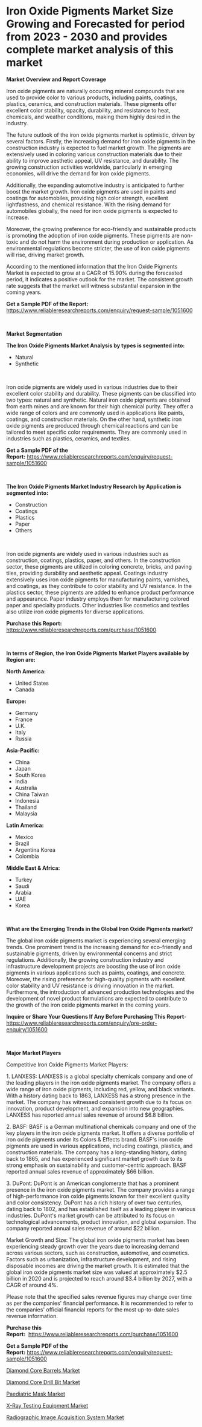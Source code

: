 <p><h1>Iron Oxide Pigments Market Size Growing and Forecasted for period from 2023 - 2030 and provides complete market analysis of this market</h1></p><p><strong>Market Overview and Report Coverage</strong></p>
<p><p>Iron oxide pigments are naturally occurring mineral compounds that are used to provide color to various products, including paints, coatings, plastics, ceramics, and construction materials. These pigments offer excellent color stability, opacity, durability, and resistance to heat, chemicals, and weather conditions, making them highly desired in the industry.</p><p>The future outlook of the iron oxide pigments market is optimistic, driven by several factors. Firstly, the increasing demand for iron oxide pigments in the construction industry is expected to fuel market growth. The pigments are extensively used in coloring various construction materials due to their ability to improve aesthetic appeal, UV resistance, and durability. The growing construction activities worldwide, particularly in emerging economies, will drive the demand for iron oxide pigments.</p><p>Additionally, the expanding automotive industry is anticipated to further boost the market growth. Iron oxide pigments are used in paints and coatings for automobiles, providing high color strength, excellent lightfastness, and chemical resistance. With the rising demand for automobiles globally, the need for iron oxide pigments is expected to increase.</p><p>Moreover, the growing preference for eco-friendly and sustainable products is promoting the adoption of iron oxide pigments. These pigments are non-toxic and do not harm the environment during production or application. As environmental regulations become stricter, the use of iron oxide pigments will rise, driving market growth.</p><p>According to the mentioned information that the Iron Oxide Pigments Market is expected to grow at a CAGR of 15.90% during the forecasted period, it indicates a positive outlook for the market. The consistent growth rate suggests that the market will witness substantial expansion in the coming years.</p></p>
<p><strong>Get a Sample PDF of the Report:</strong> <a href="https://www.reliableresearchreports.com/enquiry/request-sample/1051600">https://www.reliableresearchreports.com/enquiry/request-sample/1051600</a></p>
<p>&nbsp;</p>
<p><strong>Market Segmentation</strong></p>
<p><strong>The Iron Oxide Pigments Market Analysis by types is segmented into:</strong></p>
<p><ul><li>Natural</li><li>Synthetic</li></ul></p>
<p>&nbsp;</p>
<p><p>Iron oxide pigments are widely used in various industries due to their excellent color stability and durability. These pigments can be classified into two types: natural and synthetic. Natural iron oxide pigments are obtained from earth mines and are known for their high chemical purity. They offer a wide range of colors and are commonly used in applications like paints, coatings, and construction materials. On the other hand, synthetic iron oxide pigments are produced through chemical reactions and can be tailored to meet specific color requirements. They are commonly used in industries such as plastics, ceramics, and textiles.</p></p>
<p><strong>Get a Sample PDF of the Report:</strong>&nbsp;<a href="https://www.reliableresearchreports.com/enquiry/request-sample/1051600">https://www.reliableresearchreports.com/enquiry/request-sample/1051600</a></p>
<p>&nbsp;</p>
<p><strong>The Iron Oxide Pigments Market Industry Research by Application is segmented into:</strong></p>
<p><ul><li>Construction</li><li>Coatings</li><li>Plastics</li><li>Paper</li><li>Others</li></ul></p>
<p>&nbsp;</p>
<p><p>Iron oxide pigments are widely used in various industries such as construction, coatings, plastics, paper, and others. In the construction sector, these pigments are utilized in coloring concrete, bricks, and paving tiles, providing durability and aesthetic appeal. Coatings industry extensively uses iron oxide pigments for manufacturing paints, varnishes, and coatings, as they contribute to color stability and UV resistance. In the plastics sector, these pigments are added to enhance product performance and appearance. Paper industry employs them for manufacturing colored paper and specialty products. Other industries like cosmetics and textiles also utilize iron oxide pigments for diverse applications.</p></p>
<p><strong>Purchase this Report:</strong>&nbsp; <a href="https://www.reliableresearchreports.com/purchase/1051600">https://www.reliableresearchreports.com/purchase/1051600</a></p>
<p>&nbsp;</p>
<p><strong>In terms of Region, the Iron Oxide Pigments Market Players available by Region are:</strong></p>
<p>
    <p> <strong> North America: </strong>
        <ul>
            <li>United States</li>
            <li>Canada</li>
        </ul>
        </p> 
    <p> <strong> Europe: </strong>
        <ul>
            <li>Germany</li>
            <li>France</li>
            <li>U.K.</li>
            <li>Italy</li>
            <li>Russia</li>
        </ul>
        </p> 
    <p> <strong> Asia-Pacific: </strong>
        <ul>
            <li>China</li>
            <li>Japan</li>
            <li>South Korea</li>
            <li>India</li>
            <li>Australia</li>
            <li>China Taiwan</li>
            <li>Indonesia</li>
            <li>Thailand</li>
            <li>Malaysia</li>
        </ul>
        </p> 
    <p> <strong> Latin America: </strong>
        <ul>
            <li>Mexico</li>
            <li>Brazil</li>
            <li>Argentina Korea</li>
            <li>Colombia</li>
        </ul>
        </p> 
    <p> <strong> Middle East & Africa: </strong>
        <ul>
            <li>Turkey</li>
            <li>Saudi</li>
            <li>Arabia</li>
            <li>UAE</li>
            <li>Korea</li>
        </ul>
    </p>
    </p>
<p>&nbsp;</p>
<p><strong>What are the Emerging Trends in the Global Iron Oxide Pigments market?</strong></p>
<p><p>The global iron oxide pigments market is experiencing several emerging trends. One prominent trend is the increasing demand for eco-friendly and sustainable pigments, driven by environmental concerns and strict regulations. Additionally, the growing construction industry and infrastructure development projects are boosting the use of iron oxide pigments in various applications such as paints, coatings, and concrete. Moreover, the rising preference for high-quality pigments with excellent color stability and UV resistance is driving innovation in the market. Furthermore, the introduction of advanced production technologies and the development of novel product formulations are expected to contribute to the growth of the iron oxide pigments market in the coming years.</p></p>
<p><strong>Inquire or Share Your Questions If Any Before Purchasing This Report</strong>- <a href="https://www.reliableresearchreports.com/enquiry/pre-order-enquiry/1051600">https://www.reliableresearchreports.com/enquiry/pre-order-enquiry/1051600</a></p>
<p>&nbsp;</p>
<p><strong>Major Market Players</strong></p>
<p><p>Competitive Iron Oxide Pigments Market Players:</p><p>1. LANXESS: LANXESS is a global specialty chemicals company and one of the leading players in the iron oxide pigments market. The company offers a wide range of iron oxide pigments, including red, yellow, and black variants. With a history dating back to 1863, LANXESS has a strong presence in the market. The company has witnessed consistent growth due to its focus on innovation, product development, and expansion into new geographies. LANXESS has reported annual sales revenue of around $6.8 billion.</p><p>2. BASF: BASF is a German multinational chemicals company and one of the key players in the iron oxide pigments market. It offers a diverse portfolio of iron oxide pigments under its Colors & Effects brand. BASF's iron oxide pigments are used in various applications, including coatings, plastics, and construction materials. The company has a long-standing history, dating back to 1865, and has experienced significant market growth due to its strong emphasis on sustainability and customer-centric approach. BASF reported annual sales revenue of approximately $66 billion.</p><p>3. DuPont: DuPont is an American conglomerate that has a prominent presence in the iron oxide pigments market. The company provides a range of high-performance iron oxide pigments known for their excellent quality and color consistency. DuPont has a rich history of over two centuries, dating back to 1802, and has established itself as a leading player in various industries. DuPont's market growth can be attributed to its focus on technological advancements, product innovation, and global expansion. The company reported annual sales revenue of around $22 billion.</p><p>Market Growth and Size: The global iron oxide pigments market has been experiencing steady growth over the years due to increasing demand across various sectors, such as construction, automotive, and cosmetics. Factors such as urbanization, infrastructure development, and rising disposable incomes are driving the market growth. It is estimated that the global iron oxide pigments market size was valued at approximately $2.5 billion in 2020 and is projected to reach around $3.4 billion by 2027, with a CAGR of around 4%.</p><p>Please note that the specified sales revenue figures may change over time as per the companies' financial performance. It is recommended to refer to the companies' official financial reports for the most up-to-date sales revenue information.</p></p>
<p><strong>Purchase this Report:</strong>&nbsp;&nbsp;<a href="https://www.reliableresearchreports.com/purchase/1051600">https://www.reliableresearchreports.com/purchase/1051600</a></p>
<p></p>
<p><strong>Get a Sample PDF of the Report:</strong>&nbsp;<a href="https://www.reliableresearchreports.com/enquiry/request-sample/1051600">https://www.reliableresearchreports.com/enquiry/request-sample/1051600</a></p>
<p><p><a href="https://medium.com/@tonikuhic/diamond-core-barrels-market-analysis-its-cagr-market-segmentation-and-global-industry-overview-08635513bd07">Diamond Core Barrels Market</a></p><p><a href="https://medium.com/@theomorar2000/diamond-core-drill-bit-market-the-key-to-successful-business-strategy-forecast-till-2030-4a4671d50a9f">Diamond Core Drill Bit Market</a></p><p><a href="https://www.linkedin.com/pulse/decoding-paediatric-mask-market-deep-dive-latest-trends-iukgc/">Paediatric Mask Market</a></p><p><a href="https://www.linkedin.com/pulse/decoding-x-ray-testing-equipment-market-deep-dive-latest-xfj2c/">X-Ray Testing Equipment Market</a></p><p><a href="https://www.linkedin.com/pulse/radiographic-image-acquisition-system-market-challenges-az1rc/">Radiographic Image Acquisition System Market</a></p></p>